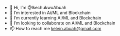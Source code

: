 - 👋 Hi, I’m @IkechukwuAbuah
- 👀 I’m interested in Ai/ML and Blockchain
- 🌱 I’m currently learning Ai/ML and Blockchain
- 💞️ I’m looking to collaborate on Ai/ML and Blockchain
- 📫 How to reach me kelvin.abuah@gmail.com

<!---
KelvinAbuah/KelvinAbuah is a ✨ special ✨ repository because its `README.md` (this file) appears on your GitHub profile.
You can click the Preview link to take a look at your changes.
--->
